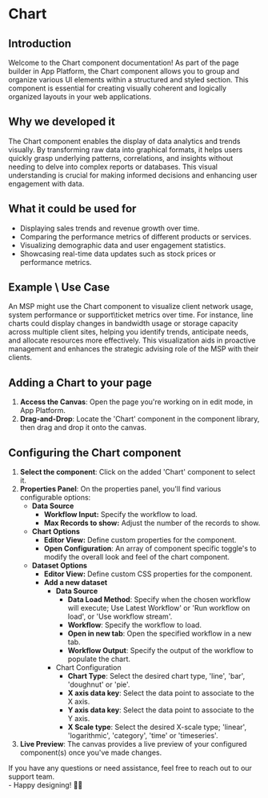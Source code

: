 # Chart

## Introduction

Welcome to the Chart component documentation! As part of the page builder in App Platform, the Chart component allows you to group and organize various UI elements within a structured and styled section. This component is essential for creating visually coherent and logically organized layouts in your web applications.

## Why we developed it

The Chart component enables the display of data analytics and trends visually. By transforming raw data into graphical formats, it helps users quickly grasp underlying patterns, correlations, and insights without needing to delve into complex reports or databases. This visual understanding is crucial for making informed decisions and enhancing user engagement with data.

## What it could be used for

* Displaying sales trends and revenue growth over time.
* Comparing the performance metrics of different products or services.
* Visualizing demographic data and user engagement statistics.
* Showcasing real-time data updates such as stock prices or performance metrics.

## **Example \ Use Case**

An MSP might use the Chart component to visualize client network usage, system performance or support\ticket metrics over time. For instance, line charts could display changes in bandwidth usage or storage capacity across multiple client sites, helping you identify trends, anticipate needs, and allocate resources more effectively. This visualization aids in proactive management and enhances the strategic advising role of the MSP with their clients.

## Adding a Chart to your page

1. **Access the Canvas**: Open the page you're working on in edit mode, in App Platform.
2. **Drag-and-Drop**: Locate the 'Chart' component in the component library, then drag and drop it onto the canvas.

## Configuring the Chart component

1. **Select the component**: Click on the added 'Chart' component to select it.
2. **Properties Panel**: On the properties panel, you'll find various configurable options:
   * **Data Source**
     * **Workflow Input:** Specify the workflow to load.
     * **Max Records to show:** Adjust the number of the records to show.
   * **Chart Options**
     * **Editor View:** Define custom properties for the component.&#x20;
     * **Open Configuration**: An array of component specific toggle's to modify the overall look and feel of the chart component.
   * **Dataset Options**
     * **Editor View:** Define custom CSS properties for the component.&#x20;
     * **Add a new dataset**
       * **Data Source**
         * **Data Load Method**: Specify when the chosen workflow will execute; Use Latest Workflow' or 'Run workflow on load', or 'Use workflow stream'.&#x20;
         * **Workflow**: Specify the workflow to load.
         * **Open in new tab**: Open the specified workflow in a new tab.
         * **Workflow Output**: Specify the output of the workflow to populate the chart.
       * Chart Configuration
         * **Chart Type**: Select the desired chart type, 'line', 'bar', 'doughnut' or 'pie'.&#x20;
         * **X axis data key**: Select the data point to associate to the X axis.
         * **Y axis data key**: Select the data point to associate to the Y axis.
         * **X Scale type**: Select the desired X-scale type; 'linear', 'logarithmic', 'category', 'time' or 'timeseries'.
3. **Live Preview**: The canvas provides a live preview of your configured component(s) once you've made changes.



If you have any questions or need assistance, feel free to reach out to our support team.\
&#x20;\- Happy designing! 🎨🚀
